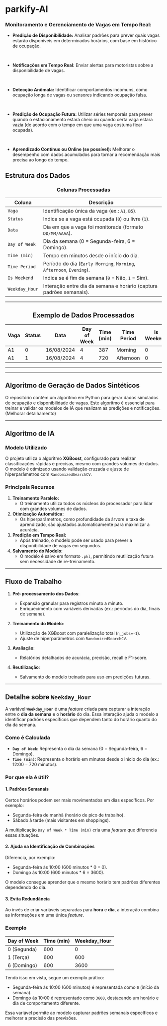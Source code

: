 # parkify-AI

### Monitoramento e Gerenciamento de Vagas em Tempo Real:

- **Predição de Disponibilidade:** Analisar padrões para prever quais vagas estarão disponíveis em determinados horários, com base em histórico de ocupação.
<br>

- **Notificações em Tempo Real:** Enviar alertas para motoristas sobre a disponibilidade de vagas.
<br>

- **Detecção Anômala:** Identificar comportamentos incomuns, como ocupação longa de vagas ou sensores indicando ocupação falsa.
<br>

- **Predição de Ocupação Futura:** Utilizar séries temporais para prever quando o estacionamento estará cheio ou quando certa vaga estara vazia (de acordo com o tempo em que uma vaga costuma ficar ocupada).
<br>

- **Aprendizado Contínuo ou Online (se possível):** Melhorar o desempenho com dados acumulados para tornar a recomendação mais precisa ao longo do tempo.

## Estrutura dos Dados


<div align="center">


### **Colunas Processadas**

| Coluna              | Descrição                                                                 |
|----------------------|---------------------------------------------------------------------------|
| `Vaga`              | Identificação única da vaga (ex.: `A1`, `B5`).                           |
| `Status`            | Indica se a vaga está ocupada (`0`) ou livre (`1`).                      |
| `Data`              | Dia em que a vaga foi monitorada (formato `DD/MM/AAAA`).                 |
| `Day of Week`       | Dia da semana (0 = Segunda-feira, 6 = Domingo).                          |
| `Time (min)`        | Tempo em minutos desde o início do dia.                                  |
| `Time Period`       | Período do dia (`Early Morning`, `Morning`, `Afternoon`, `Evening`).     |
| `Is Weekend`        | Indica se é fim de semana (`0` = Não, `1` = Sim).                        |
| `Weekday_Hour`      | Interação entre dia da semana e horário (captura padrões semanais).      |

---

## Exemplo de Dados Processados

| Vaga | Status | Data       | Day of Week | Time (min) | Time Period | Is Weekend | Weekday_Hour |
|------|--------|------------|-------------|------------|-------------|------------|--------------|
| A1   | 0      | 16/08/2024 | 4           | 387        | Morning     | 0          | 1548         |
| A1   | 1      | 16/08/2024 | 4           | 720        | Afternoon   | 0          | 2880         |

---



</div>

---

## Algoritmo de Geração de Dados Sintéticos

O repositório contém um algoritmo em Python para gerar dados simulados de ocupação e disponibilidade de vagas. Este algoritmo é essencial para treinar e validar os modelos de IA que realizam as predições e notificações.
(Melhorar detalhamento)

---

## Algoritmo de IA

### **Modelo Utilizado**

O projeto utiliza o algoritmo **XGBoost**, configurado para realizar classificações rápidas e precisas, mesmo com grandes volumes de dados. O modelo é otimizado usando validação cruzada e ajuste de hiperparâmetros com `RandomizedSearchCV`.

### **Principais Recursos**
1. **Treinamento Paralelo:**
   - O treinamento utiliza todos os núcleos do processador para lidar com grandes volumes de dados.
2. **Otimização Automática:**
   - Os hiperparâmetros, como profundidade da árvore e taxa de aprendizado, são ajustados automaticamente para maximizar a acurácia.
3. **Predição em Tempo Real:**
   - Após treinado, o modelo pode ser usado para prever a disponibilidade de vagas em segundos.
4. **Salvamento do Modelo:**
   - O modelo é salvo em formato `.pkl`, permitindo reutilização futura sem necessidade de re-treinamento.

---

## Fluxo de Trabalho

1. **Pré-processamento dos Dados**:
   - Expansão granular para registros minuto a minuto.
   - Enriquecimento com variáveis derivadas (ex.: períodos do dia, finais de semana).

2. **Treinamento do Modelo**:
   - Utilização de XGBoost com paralelização total (`n_jobs=-1`).
   - Ajuste de hiperparâmetros com `RandomizedSearchCV`.

3. **Avaliação**:
   - Relatórios detalhados de acurácia, precisão, recall e F1-score.

4. **Reutilização**:
   - Salvamento do modelo treinado para uso em predições futuras.

---

## Detalhe sobre `Weekday_Hour`

A variável **`Weekday_Hour`** é uma *feature* criada para capturar a interação entre o **dia da semana** e o **horário** do dia. Essa interação ajuda o modelo a identificar padrões específicos que dependem tanto do horário quanto do dia da semana.

### **Como é Calculada**
- **`Day of Week`**: Representa o dia da semana (0 = Segunda-feira, 6 = Domingo).
- **`Time (min)`**: Representa o horário em minutos desde o início do dia (ex.: 12:00 = 720 minutos).

### **Por que ela é útil?**

#### **1. Padrões Semanais**
Certos horários podem ser mais movimentados em dias específicos. Por exemplo:
- Segunda-feira de manhã (horário de pico de trabalho).
- Sábado à tarde (mais visitantes em shoppings).

A multiplicação `Day of Week * Time (min)` cria uma *feature* que diferencia essas situações.

#### **2. Ajuda na Identificação de Combinações**
Diferencia, por exemplo:
- Segunda-feira às 10:00 (600 minutos * 0 = 0).
- Domingo às 10:00 (600 minutos * 6 = 3600).

O modelo consegue aprender que o mesmo horário tem padrões diferentes dependendo do dia.

#### **3. Evita Redundância**
Ao invés de criar variáveis separadas para **hora** e **dia**, a interação combina as informações em uma única *feature*.

### **Exemplo**

| Day of Week | Time (min) | Weekday_Hour |
|-------------|------------|--------------|
| 0 (Segunda) | 600        | 0            |
| 1 (Terça)   | 600        | 600          |
| 6 (Domingo) | 600        | 3600         |

Tendo isso em vista, segue um exemplo prático:
- Segunda-feira às 10:00 (600 minutos) é representada como `0` (início da semana).
- Domingo às 10:00 é representado como `3600`, destacando um horário e dia de comportamento diferente.

Essa variável permite ao modelo capturar padrões semanais específicos e melhorar a precisão das previsões.
